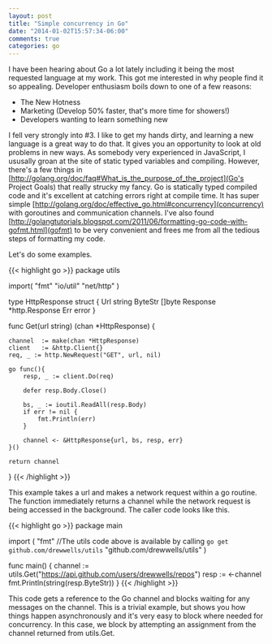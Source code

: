 ```yaml
---
layout: post
title: "Simple concurrency in Go"
date: "2014-01-02T15:57:34-06:00"
comments: true
categories: go
---
```


I have been hearing about Go a lot lately including it being the most requested language at my work. This got me interested in why people find it so appealing.  Developer enthusiasm boils down to one of a few reasons:

- The New Hotness
- Marketing (Develop 50% faster, that's more time for showers!)
- Developers wanting to learn something new

I fell very strongly into #3.  I like to get my hands dirty, and learning a new language is a great way to do that.  It gives you an opportunity to look at old problems in new ways.  As somebody very experienced in JavaScript, I ususally groan at the site of static typed variables and compiling.  However, there's a few things in [http://golang.org/doc/faq#What_is_the_purpose_of_the_project](Go's Project Goals) that really strucky my fancy.  Go is statically typed compiled code  and it's excellent at catching errors right at compile time.  It has super simple [http://golang.org/doc/effective_go.html#concurrency](concurrency) with goroutines and communication channels.  I've also found [http://golangtutorials.blogspot.com/2011/06/formatting-go-code-with-gofmt.html](gofmt) to be very convenient and frees me from all the tedious steps of formatting my code.

Let's do some examples.

{{< highlight go >}}
package utils

import(
	"fmt"
	"io/util"
	"net/http"
)

type HttpResponse struct {
	Url      string
	ByteStr  []byte
	Response *http.Response
	Err      error
}

func Get(url string) (chan *HttpResponse) {

	channel  := make(chan *HttpResponse)
	client   := &http.Client{}
	req, _ := http.NewRequest("GET", url, nil)

	go func(){
		resp, _ := client.Do(req)

		defer resp.Body.Close()

		bs, _ := ioutil.ReadAll(resp.Body)
		if err != nil {
			fmt.Println(err)
		}

		channel <- &HttpResponse{url, bs, resp, err}
	}()

	return channel
}
{{< /highlight >}}

This example takes a url and makes a network request within a go routine.  The function immediately returns a channel while the network request is being accessed in the background.  The caller code looks like this.

{{< highlight go >}}
package main

import (
	"fmt"
	//The utils code above is available by calling `go get github.com/drewwells/utils`
	"github.com/drewwells/utils"
)

func main() {
	channel := utils.Get("https://api.github.com/users/drewwells/repos")
	resp := <-channel
	fmt.Println(string(resp.ByteStr))
}
{{< /highlight >}}

This code gets a reference to the Go channel and blocks waiting for any messages on the channel.  This is a trivial example, but shows you how things happen asynchronously and it's very easy to block where needed for concurrency.  In this case, we block by attempting an assignment from the channel returned from utils.Get.
